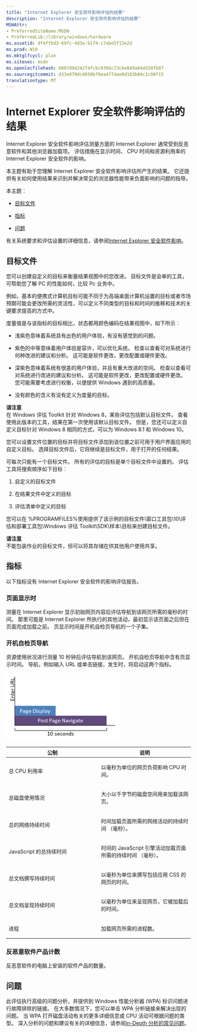 ```yaml
---
title: "Internet Explorer 安全软件影响评估的结果"
description: "Internet Explorer 安全软件影响评估的结果"
MSHAttr:
- PreferredSiteName:MSDN
- PreferredLib:/library/windows/hardware
ms.assetid: df4ffbd3-69fc-4d3a-b174-c7abe5f13e2d
ms.prod: W10
ms.mktglfcycl: plan
ms.sitesec: msdn
ms.openlocfilehash: 6007d94242f4fcbc0306c73cbe849a64dd28fb07
ms.sourcegitcommit: d33e870dc4850bf0ea47fdae0d163b04c1c90f15
translationtype: MT
---
```

# <a name="results-for-internet-explorer-security-software-impact-assessment"></a>Internet Explorer 安全软件影响评估的结果


Internet Explorer 安全软件影响评估测量方面的 Internet Explorer 通常受到反恶意软件和其他浏览器加载项。 评估措施在显示时间、 CPU 时间和资源利用率的 Internet Explorer 安全软件的影响。

本主题有助于您理解 Internet Explorer 安全软件影响评估所产生的结果。 它还提供有关如何使用结果来识别并解决常见的浏览器性能带来负面影响的问题的指导。

本主题︰

-   [目标文件](#bkmk-goals)

-   [指标](#bkmk-metrics)

-   [问题](#bkmk-issues)

有关系统要求和评估设置的详细信息，请参阅[Internet Explorer 安全软件影响](internet-explorer-security-software-impact.md)。

## <a name="a-href-idbkmk-goalsagoals-file"></a><a href="" id="bkmk-goals"></a>目标文件


您可以创建自定义的目标来衡量结果视图中的您改进。 目标文件是会审的工具，可帮助您了解 PC 的性能如何，比较 Pc 业务中。

例如，基本的便携式计算机目标可能不同于为高端桌面计算机设置的目标或者市场预期可能会更改所需的灵活性，可以定义不同类型的目标和时间的推移和技术的关键要求提高的方式中。

度量值是与该指标的目标相比，状态都用颜色编码在结果视图中，如下所示︰

-   浅紫色意味着系统具有出色的用户体验，有没有感觉到的问题。

-   紫色的中等意味着用户体验是容许，可以优化系统。 检查以查看可对系统进行何种改进的建议和分析。 这可能是软件更改，更改配置或硬件更改。

-   深紫色意味着系统有很差的用户体验，并且有重大改进的空间。 检查以查看可对系统进行改进的建议和分析。 这可能是软件更改，更改配置或硬件更改。 您可能需要考虑进行权衡，以便提供 Windows 遇到的高质量。

-   没有颜色的含义有没有定义为度量的目标。

**请注意**  
在 Windows 评估 Toolkit 针对 Windows 8，某些评估包括默认目标文件。 查看使用此版本的工具，结果在第一次使用该默认目标文件。 但是，您还可以定义自定义目标针对 Windows 8 相同的方式，可以为 Windows 8.1 和 Windows 10。

 

您可以设置文件位置的目标并将目标文件添加到该位置之前可用于用户界面应用的自定义目标。 选择目标文件后，它将继续是目标文件，用于打开的任何结果。

可每次只能有一个目标文件。 所有的评估的目标是单个目标文件中设置的。 评估工具将搜索顺序如下目标︰

1.  自定义的目标文件

2.  在结果文件中定义的目标

3.  评估清单中定义的目标

您可以在 %PROGRAMFILES%使用提供了该示例的目标文件\\窗口工具包\\10\\评估和部署工具包\\Windows 评估 Toolkit\\SDK\\样本\\目标来创建目标文件。

**请注意**  
不能包装作业的目标文件，但可以将其存储在供其他用户使用共享。

 

## <a name="a-href-idbkmk-metricsametrics"></a><a href="" id="bkmk-metrics"></a>指标


以下指标没有 Internet Explorer 安全软件的影响评估报告。

### <a name="page-display-time"></a>页面显示时

测量在 Internet Explorer 显示初始网页内容后评估导航到该网页所需的毫秒的时间。  那里可能是 Internet Explorer 所执行的其他活动，最初显示该页面之后但在页面完成加载之前。 页显示时间是开机自检页导航的一个子集。

### <a name="post-page-navigation"></a>开机自检页导航

资源使用状况进行测量 10 秒钟后评估导航到该网页。 开机自检页导航中含有页显示时间。 导航，例如输入 URL 或单击链接，发生时，将启动这两个指标。

![这两个指标开始时输入的 url。](images/dep-iessi.png)

<table>
<colgroup>
<col width="50%" />
<col width="50%" />
</colgroup>
<thead>
<tr class="header">
<th>公制</th>
<th>说明</th>
</tr>
</thead>
<tbody>
<tr class="odd">
<td><p>总 CPU 利用率</p></td>
<td><p>以毫秒为单位的网页负荷影响 CPU 时间。</p></td>
</tr>
<tr class="even">
<td><p>总磁盘使用情况</p></td>
<td><p>大小以千字节的磁盘空间用来加载该网页。</p></td>
</tr>
<tr class="odd">
<td><p>总的网络持续时间</p></td>
<td><p>时间加载页面所需的网络活动的持续时间 （毫秒）。</p></td>
</tr>
<tr class="even">
<td><p>JavaScript 的总持续时间</p></td>
<td><p>时间的 JavaScript 引擎活动加载页面所需的持续时间 （毫秒）。</p></td>
</tr>
<tr class="odd">
<td><p>总文档撰写持续时间</p></td>
<td><p>以毫秒为单位来撰写包括应用 CSS 的网页的时间。</p></td>
</tr>
<tr class="even">
<td><p>总文档呈现持续时间</p></td>
<td><p>以毫秒为单位来呈现网页，它被加载后的时间。</p></td>
</tr>
<tr class="odd">
<td><p>进程</p></td>
<td><p>加载网页所需的进程数。</p></td>
</tr>
</tbody>
</table>

 

### <a name="antimalware-products-count"></a>反恶意软件产品计数

反恶意软件的电脑上安装的软件产品的数量。

## <a name="a-href-idbkmk-issuesaissues"></a><a href="" id="bkmk-issues"></a>问题


此评估执行高级的问题分析，并提供到 Windows 性能分析器 (WPA) 标识问题进行故障排除的链接。 在大多数情况下，您可以单击 WPA 分析链接来解决出现的问题。 当 WPA 打开磁盘活动有关的更多详细信息或 CPU 活动可根据问题的类型。 深入分析的问题和建议有关的详细信息，请参阅[In-Depth 分析的常见问题](common-in-depth-analysis-issues.md)。

 

 






